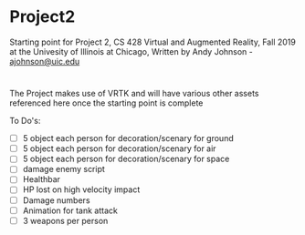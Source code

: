 # Project2
Starting point for Project 2, CS 428 Virtual and Augmented Reality, Fall 2019 at the Univesity of Illinois at Chicago,
Written by Andy Johnson - ajohnson@uic.edu
#
The Project makes use of VRTK and will have various other assets referenced here once the starting point is complete

To Do's:
- [ ] 5 object each person for decoration/scenary for ground
- [ ] 5 object each person for decoration/scenary for air
- [ ] 5 object each person for decoration/scenary for space
- [ ] damage enemy script
- [ ] Healthbar
- [ ] HP lost on high velocity impact
- [ ] Damage numbers
- [ ] Animation for tank attack
- [ ] 3 weapons per person

